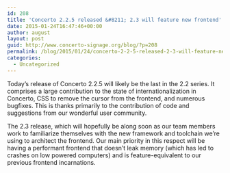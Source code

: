 ```yaml
---
id: 208
title: 'Concerto 2.2.5 released &#8211; 2.3 will feature new frontend'
date: 2015-01-24T16:47:46+00:00
author: august
layout: post
guid: http://www.concerto-signage.org/blog/?p=208
permalink: /blog/2015/01/24/concerto-2-2-5-released-2-3-will-feature-new-frontend/
categories:
  - Uncategorized
---
```

Today&#8217;s release of Concerto 2.2.5 will likely be the last in the 2.2 series. It comprises a large contribution to the state of internationalization in Concerto, CSS to remove the cursor from the frontend, and numerous bugfixes. This is thanks primarily to the contribution of code and suggestions from our wonderful user community.

The 2.3 release, which will hopefully be along soon as our team members work to familiarize themselves with the new framework and toolchain we&#8217;re using to architect the frontend. Our main priority in this respect will be having a performant frontend that doesn&#8217;t leak memory (which has led to crashes on low powered computers) and is feature-equivalent to our previous frontend incarnations.